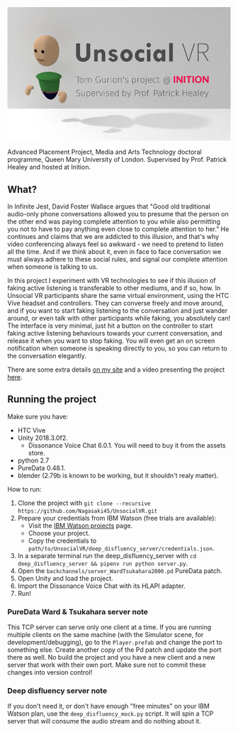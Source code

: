 ![logo](logo.png)

Advanced Placement Project, Media and Arts Technology doctoral programme, Queen Mary University of London. Supervised by Prof. Patrick Healey and hosted at Inition.

## What?

In Infinite Jest, David Foster Wallace argues that "Good old traditional audio-only phone conversations allowed you to presume that the person on the other end was paying complete attention to you while also permitting you not to have to pay anything even close to complete attention to her." He continues and claims that we are addicted to this illusion, and that's why video conferencing always feel so awkward - we need to pretend to listen all the time. And if we think about it, even in face to face conversation we must always adhere to these social rules, and signal our complete attention when someone is talking to us.

In this project I experiment with VR technologies to see if this illusion of faking active listening is transferable to other mediums, and if so, how. In Unsocial VR participants share the same virtual environment, using the HTC Vive headset and controllers. They can converse freely and move around, and if you want to start faking listening to the conversation and just wander around, or even talk with other participants while faking, you absolutely can! The interface is very minimal, just hit a button on the controller to start faking active listening behaviours towards your current conversation, and release it when you want to stop faking. You will even get an on screen notification when someone is speaking directly to you, so you can return to the conversation elegantly.

There are some extra details [on my site](http://www.tomgurion.me/unsocial-vr.html) and a video presenting the project [here](https://youtu.be/tqbtOL5R4fw).

## Running the project

Make sure you have:

- HTC Vive
- Unity 2018.3.0f2.
  - Dissonance Voice Chat 6.0.1. You will need to buy it from the assets store.
- python 2.7
- PureData 0.48.1.
- blender (2.79b is known to be working, but it shouldn't realy matter).

How to run:

1. Clone the project with `git clone --recursive https://github.com/Nagasaki45/UnsocialVR.git`
1. Prepare your credentials from IBM Watson (free trials are available):
    - Visit the [IBM Watson projects](https://console.bluemix.net/developer/watson/projects) page.
    - Choose your project.
    - Copy the credentials to `path/to/UnsocialVR/deep_disfluency_server/credentials.json`.
1. In a separate terminal run the deep_disfluency_server with `cd deep_disfluency_server && pipenv run python server.py`.
1. Open the `backchannels/server_WardTsukahara2000.pd` PureData patch.
1. Open Unity and load the project.
1. Import the Dissonance Voice Chat with its HLAPI adapter.
1. Run!

### PureData Ward & Tsukahara server note

This TCP server can serve only one client at a time. If you are running multiple clients on the same machine (with the Simulator scene, for development/debugging), go to the `Player.prefab` and change the port to something else. Create another copy of the Pd patch and update the port there as well. No build the project and you have a new client and a new server that work with their own port. Make sure not to commit these changes into version control!

### Deep disfluency server note

If you don't need it, or don't have enough "free minutes" on your IBM Watson plan, use the `deep_disfluency_mock.py` script. It will spin a TCP server that will consume the audio stream and do nothing about it.
